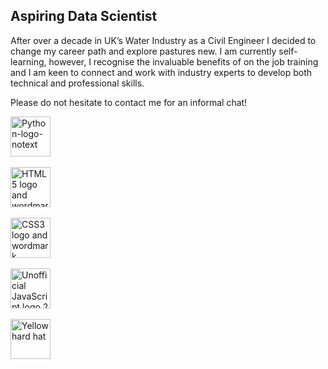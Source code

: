 ## Aspiring Data Scientist

After over a decade in UK’s Water Industry as a Civil Engineer I decided to change my career path and explore pastures new. I am currently self-learning, however, I recognise the invaluable benefits of on the job training and I am keen to connect and work with industry experts to develop both technical and professional skills.

Please do not hesitate to contact me for an informal chat!

<a title="www.python.org, GPL &lt;http://www.gnu.org/licenses/gpl.html&gt;, via Wikimedia Commons" href="https://commons.wikimedia.org/wiki/File:Python-logo-notext.svg"><img height="64" alt="Python-logo-notext" src="https://upload.wikimedia.org/wikipedia/commons/thumb/c/c3/Python-logo-notext.svg/64px-Python-logo-notext.svg.png"></a>&nbsp;&nbsp;

<a title="W3C, CC BY 3.0 &lt;https://creativecommons.org/licenses/by/3.0&gt;, via Wikimedia Commons" href="https://commons.wikimedia.org/wiki/File:HTML5_logo_and_wordmark.svg"><img height="64" alt="HTML5 logo and wordmark" src="https://upload.wikimedia.org/wikipedia/commons/thumb/6/61/HTML5_logo_and_wordmark.svg/64px-HTML5_logo_and_wordmark.svg.png"></a>&nbsp;&nbsp;

<a title="Rudloff, CC BY 3.0 &lt;https://creativecommons.org/licenses/by/3.0&gt;, via Wikimedia Commons" href="https://commons.wikimedia.org/wiki/File:CSS3_logo_and_wordmark.svg"><img height="64" alt="CSS3 logo and wordmark" src="https://upload.wikimedia.org/wikipedia/commons/thumb/d/d5/CSS3_logo_and_wordmark.svg/64px-CSS3_logo_and_wordmark.svg.png"></a>&nbsp;&nbsp;

<a title="Chris Williams, Public domain, via Wikimedia Commons" href="https://commons.wikimedia.org/wiki/File:Unofficial_JavaScript_logo_2.svg"><img height="64" alt="Unofficial JavaScript logo 2" src="https://upload.wikimedia.org/wikipedia/commons/thumb/9/99/Unofficial_JavaScript_logo_2.svg/64px-Unofficial_JavaScript_logo_2.svg.png"></a>&nbsp;&nbsp;

<a title="Magnesus, CC0, via Wikimedia Commons" href="https://commons.wikimedia.org/wiki/File:Yellow_hard_hat.svg"><img height="64" alt="Yellow hard hat" src="https://upload.wikimedia.org/wikipedia/commons/thumb/7/7c/Yellow_hard_hat.svg/64px-Yellow_hard_hat.svg.png"></a>
